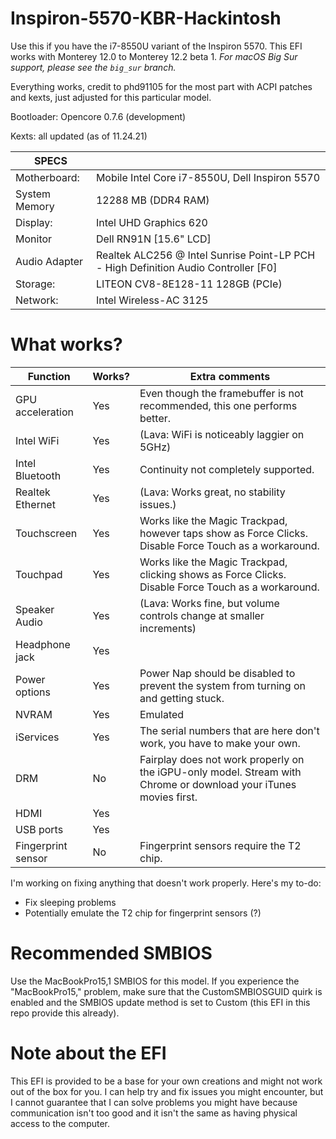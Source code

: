 # Inspiron-5570-KBR-Hackintosh
Use this if you have the i7-8550U variant of the Inspiron 5570. This EFI works with Monterey 12.0 to Monterey 12.2 beta 1. *For macOS Big Sur support, please see the `big_sur` branch.*

Everything works, credit to phd91105 for the most part with ACPI patches and kexts, just adjusted for this particular model.

Bootloader: Opencore 0.7.6 (development)

Kexts: all updated (as of 11.24.21)

| SPECS |   |
|---|---|
|Motherboard:| Mobile Intel Core i7-8550U, Dell Inspiron 5570|
|System Memory| 12288 MB (DDR4 RAM)|
|Display:| Intel UHD Graphics 620|
|Monitor|Dell RN91N [15.6" LCD]|
|Audio Adapter| Realtek ALC256 @ Intel Sunrise Point-LP PCH - High Definition Audio Controller [F0]|
|Storage:| LITEON CV8-8E128-11 128GB (PCIe)|
|Network:| Intel Wireless-AC 3125|

# What works?

| Function | Works? | Extra comments |
|-----------|--------| ---------------|
| GPU acceleration | Yes | Even though the framebuffer is not recommended, this one performs better. |
| Intel WiFi | Yes | (Lava: WiFi is noticeably laggier on 5GHz) |
| Intel Bluetooth| Yes | Continuity not completely supported. |
| Realtek Ethernet | Yes | (Lava: Works great, no stability issues.) |
| Touchscreen| Yes | Works like the Magic Trackpad, however taps show as Force Clicks. Disable Force Touch as a workaround. |
| Touchpad | Yes | Works like the Magic Trackpad, clicking shows as Force Clicks. Disable Force Touch as a workaround.|
| Speaker Audio | Yes | (Lava: Works fine, but volume controls change at smaller increments)
| Headphone jack | Yes |
| Power options | Yes | Power Nap should be disabled to prevent the system from turning on and getting stuck. |
| NVRAM | Yes | Emulated |
| iServices | Yes | The serial numbers that are here don't work, you have to make your own. |
| DRM | No | Fairplay does not work properly on the iGPU-only model. Stream with Chrome or download your iTunes movies first. |
| HDMI | Yes | | 
| USB ports | Yes | |
| Fingerprint sensor | No | Fingerprint sensors require the T2 chip. |


I'm working on fixing anything that doesn't work properly. Here's my to-do:

* Fix sleeping problems
* Potentially emulate the T2 chip for fingerprint sensors (?)

# Recommended SMBIOS

Use the MacBookPro15,1 SMBIOS for this model. If you experience the "MacBookPro15," problem, make sure that the CustomSMBIOSGUID quirk is enabled and the SMBIOS update method is set to Custom (this EFI in this repo provide this already).

# Note about the EFI

This EFI is provided to be a base for your own creations and might not work out of the box for you. I can help try and fix issues you might encounter, but I cannot guarantee that I can solve problems you might have because communication isn't too good and it isn't the same as having physical access to the computer.
